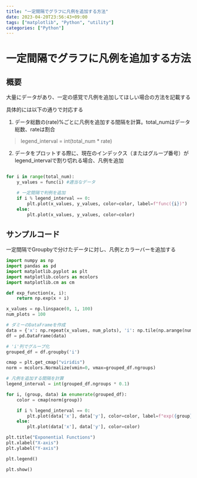 ```yaml
---
title: "一定間隔でグラフに凡例を追加する方法"
date: 2023-04-20T23:56:43+09:00
tags: ["matplotlib", "Python", "utility"]
categories: ["Python"]
---
```

# 一定間隔でグラフに凡例を追加する方法

## 概要

大量にデータがあり、一定の感覚で凡例を追加してほしい場合の方法を記載する

具体的には以下の通りで対応する
1. データ総数の(rate)%ごとに凡例を追加する間隔を計算。total_numはデータ総数、rateは割合
> legend_interval = int(total_num * rate)
2. データをプロットする際に、現在のインデックス（またはグループ番号）がlegend_intervalで割り切れる場合、凡例を追加
``` Python

for i in range(total_num):
    y_values = func(i) #適当なデータ

    # 一定間隔で判例を追加
    if i % legend_interval == 0:
        plt.plot(x_values, y_values, color=color, label=f"func({i})")
    else:
        plt.plot(x_values, y_values, color=color)

```
## サンプルコード

一定間隔でGroupbyで分けたデータに対し、凡例とカラーバーを追加する

``` Python
import numpy as np
import pandas as pd
import matplotlib.pyplot as plt
import matplotlib.colors as mcolors
import matplotlib.cm as cm

def exp_function(x, i):
    return np.exp(x + i)

x_values = np.linspace(0, 1, 100)
num_plots = 100

# ダミーのDataFrameを作成
data = {'x': np.repeat(x_values, num_plots), 'i': np.tile(np.arange(num_plots), 100), 'y': np.array([exp_function(x, i) for x, i in zip(np.repeat(x_values, num_plots), np.tile(np.arange(num_plots), 100))])}
df = pd.DataFrame(data)

# 'i'列でグループ化
grouped_df = df.groupby('i')

cmap = plt.get_cmap("viridis")
norm = mcolors.Normalize(vmin=0, vmax=grouped_df.ngroups)

# 凡例を追加する間隔を計算
legend_interval = int(grouped_df.ngroups * 0.1)

for i, (group, data) in enumerate(grouped_df):
    color = cmap(norm(group))

    if i % legend_interval == 0:
        plt.plot(data['x'], data['y'], color=color, label=f"exp({group})")
    else:
        plt.plot(data['x'], data['y'], color=color)

plt.title("Exponential Functions")
plt.xlabel("X-axis")
plt.ylabel("Y-axis")

plt.legend()

plt.show()
```